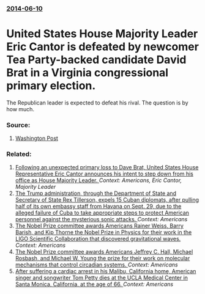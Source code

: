 ### [2014-06-10](/news/2014/06/10/index.md)

# United States House Majority Leader Eric Cantor is defeated by newcomer Tea Party-backed candidate David Brat in a Virginia congressional primary election. 

The Republican leader is expected to defeat his rival. The question is by how much.


### Source:

1. [Washington Post](http://www.washingtonpost.com/local/virginia-politics/eric-cantor-faces-tea-party-challenge-tuesday/2014/06/10/17da5d20-f092-11e3-bf76-447a5df6411f_story.html)

### Related:

1. [Following an unexpected primary loss to Dave Brat, United States House Representative Eric Cantor announces his intent to step down from his office as House Majority Leader. ](/news/2014/06/11/following-an-unexpected-primary-loss-to-dave-brat-united-states-house-representative-eric-cantor-announces-his-intent-to-step-down-from-his.md) _Context: Americans, Eric Cantor, Majority Leader_
2. [The Trump administration, through the Department of State and Secretary of State Rex Tillerson, expels 15 Cuban diplomats, after pulling half of its own embassy staff from Havana on Sept. 29, due to the alleged failure of Cuba to take appropriate steps to protect American personnel against the mysterious sonic attacks. ](/news/2017/10/3/the-trump-administration-through-the-department-of-state-and-secretary-of-state-rex-tillerson-expels-15-cuban-diplomats-after-pulling-hal.md) _Context: Americans_
3. [The Nobel Prize committee awards Americans Rainer Weiss, Barry Barish, and Kip Thorne the Nobel Prize in Physics for their work in the LIGO Scientific Collaboration that discovered gravitational waves. ](/news/2017/10/3/the-nobel-prize-committee-awards-americans-rainer-weiss-barry-barish-and-kip-thorne-the-nobel-prize-in-physics-for-their-work-in-the-ligo.md) _Context: Americans_
4. [The Nobel Prize committee awards Americans Jeffrey C. Hall, Michael Rosbash, and Michael W. Young the prize for their work on molecular mechanisms that control circadian systems. ](/news/2017/10/2/the-nobel-prize-committee-awards-americans-jeffrey-c-hall-michael-rosbash-and-michael-w-young-the-prize-for-their-work-on-molecular-mech.md) _Context: Americans_
5. [After suffering a cardiac arrest in his Malibu, California home, American singer and songwriter Tom Petty dies at the UCLA Medical Center in Santa Monica, California, at the age of 66. ](/news/2017/10/2/after-suffering-a-cardiac-arrest-in-his-malibu-california-home-american-singer-and-songwriter-tom-petty-dies-at-the-ucla-medical-center-in.md) _Context: Americans_
